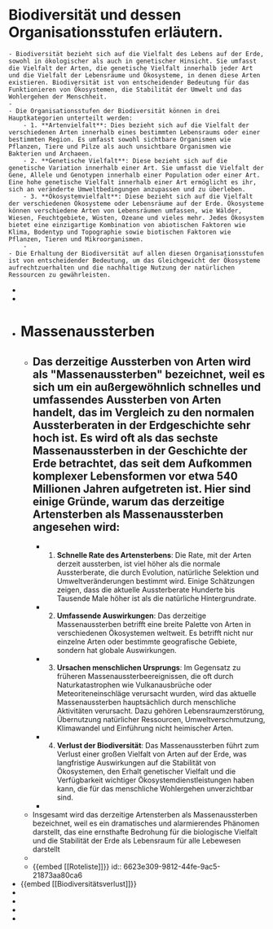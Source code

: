 # Biodiversität und dessen Organisationsstufen erläutern.
	- Biodiversität bezieht sich auf die Vielfalt des Lebens auf der Erde, sowohl in ökologischer als auch in genetischer Hinsicht. Sie umfasst die Vielfalt der Arten, die genetische Vielfalt innerhalb jeder Art und die Vielfalt der Lebensräume und Ökosysteme, in denen diese Arten existieren. Biodiversität ist von entscheidender Bedeutung für das Funktionieren von Ökosystemen, die Stabilität der Umwelt und das Wohlergehen der Menschheit.
	-
	- Die Organisationsstufen der Biodiversität können in drei Hauptkategorien unterteilt werden:
		- 1. **Artenvielfalt**: Dies bezieht sich auf die Vielfalt der verschiedenen Arten innerhalb eines bestimmten Lebensraums oder einer bestimmten Region. Es umfasst sowohl sichtbare Organismen wie Pflanzen, Tiere und Pilze als auch unsichtbare Organismen wie Bakterien und Archaeen.
		- 2. **Genetische Vielfalt**: Diese bezieht sich auf die genetische Variation innerhalb einer Art. Sie umfasst die Vielfalt der Gene, Allele und Genotypen innerhalb einer Population oder einer Art. Eine hohe genetische Vielfalt innerhalb einer Art ermöglicht es ihr, sich an veränderte Umweltbedingungen anzupassen und zu überleben.
		- 3. **Ökosystemvielfalt**: Diese bezieht sich auf die Vielfalt der verschiedenen Ökosysteme oder Lebensräume auf der Erde. Ökosysteme können verschiedene Arten von Lebensräumen umfassen, wie Wälder, Wiesen, Feuchtgebiete, Wüsten, Ozeane und vieles mehr. Jedes Ökosystem bietet eine einzigartige Kombination von abiotischen Faktoren wie Klima, Bodentyp und Topographie sowie biotischen Faktoren wie Pflanzen, Tieren und Mikroorganismen.
		-
	- Die Erhaltung der Biodiversität auf allen diesen Organisationsstufen ist von entscheidender Bedeutung, um das Gleichgewicht der Ökosysteme aufrechtzuerhalten und die nachhaltige Nutzung der natürlichen Ressourcen zu gewährleisten.
-
-
- # Massenaussterben
	- Das derzeitige Aussterben von Arten wird als "Massenaussterben" bezeichnet, weil es sich um ein außergewöhnlich schnelles und umfassendes Aussterben von Arten handelt, das im Vergleich zu den normalen Aussterberaten in der Erdgeschichte sehr hoch ist. Es wird oft als das **sechste** **Massenaussterben** in der Geschichte der Erde betrachtet, das seit dem Aufkommen komplexer Lebensformen vor etwa 540 Millionen Jahren aufgetreten ist. Hier sind einige Gründe, warum das derzeitige Artensterben als Massenaussterben angesehen wird:
		-
		- 1. **Schnelle Rate des Artensterbens**: Die Rate, mit der Arten derzeit aussterben, ist viel höher als die normale Aussterberate, die durch Evolution, natürliche Selektion und Umweltveränderungen bestimmt wird. Einige Schätzungen zeigen, dass die aktuelle Aussterberate Hunderte bis Tausende Male höher ist als die natürliche Hintergrundrate.
		- 2. **Umfassende Auswirkungen**: Das derzeitige Massenaussterben betrifft eine breite Palette von Arten in verschiedenen Ökosystemen weltweit. Es betrifft nicht nur einzelne Arten oder bestimmte geografische Gebiete, sondern hat globale Auswirkungen.
		- 3. **Ursachen menschlichen Ursprungs**: Im Gegensatz zu früheren Massenaussterbeereignissen, die oft durch Naturkatastrophen wie Vulkanausbrüche oder Meteoriteneinschläge verursacht wurden, wird das aktuelle Massenaussterben hauptsächlich durch menschliche Aktivitäten verursacht. Dazu gehören Lebensraumzerstörung, Übernutzung natürlicher Ressourcen, Umweltverschmutzung, Klimawandel und Einführung nicht heimischer Arten.
		- 4. **Verlust der Biodiversität**: Das Massenaussterben führt zum Verlust einer großen Vielfalt von Arten auf der Erde, was langfristige Auswirkungen auf die Stabilität von Ökosystemen, den Erhalt genetischer Vielfalt und die Verfügbarkeit wichtiger Ökosystemdienstleistungen haben kann, die für das menschliche Wohlergehen unverzichtbar sind.
		-
	- Insgesamt wird das derzeitige Artensterben als Massenaussterben bezeichnet, weil es ein dramatisches und alarmierendes Phänomen darstellt, das eine ernsthafte Bedrohung für die biologische Vielfalt und die Stabilität der Erde als Lebensraum für alle Lebewesen darstellt
	-
	- {{embed [[Roteliste]]}}
	  id:: 6623e309-9812-44fe-9ac5-21873aa80ca6
- {{embed [[Biodiversitätsverlust]]}}
-
-
-
-
